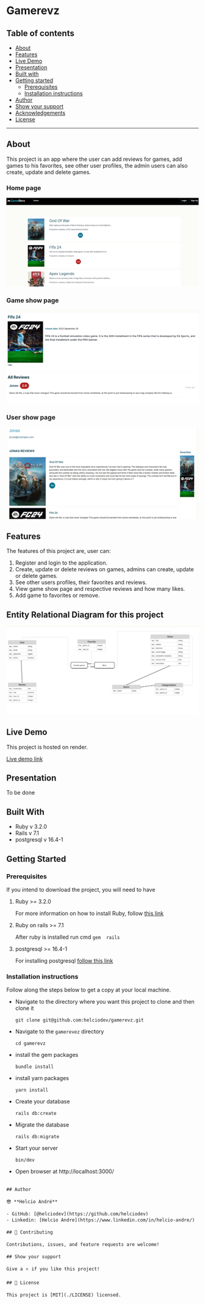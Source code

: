 # Gamerevz

## Table of contents

- [About](#about)
- [Features](#features)
- [Live Demo](#live-demo)
- [Presentation](#presentation)
- [Built with](#built-with)
- [Getting started](#getting-started)
  - [Prerequisites](#prerequisites)
  - [Installation instructions](#installation-instructions)
- [Author](#author)
- [Show your support](#show-your-support)
- [Acknowledgements](#acknowledgments)
- [License](#-license)

---

## About

This project is an app where the user can add reviews for games, add games to his favorites, see other user profiles, the admin users can also create, update and delete games.

### Home page

![Screenshot-main-page](app/assets/images/screenshot-1.jpeg)

### Game show page

![Screenshot-main-page](app/assets/images/screenshot-2.jpeg)

### User show page

![Screenshot-main-page](app/assets/images/screenshot-3.jpeg)

## Features

The features of this project are, user can:

1. Register and login to the application.
2. Create, update or delete reviews on games, admins can create, update or delete games.
3. See other users profiles, their favorites and reviews.
4. View game show page and respective reviews and how many likes.
5. Add game to favorites or remove.

## Entity Relational Diagram for this project

![ERD](app/assets/images/erd.jpeg)

## Live Demo

This project is hosted on render.

[Live demo link](https://gamerevz.onrender.com/)

## Presentation

To be done

## Built With

- Ruby v 3.2.0
- Rails v 7.1
- postgresql v 16.4-1

## Getting Started

### Prerequisites

If you intend to download the project, you will need to have

1. Ruby >= 3.2.0

   For more information on how to install Ruby, follow [this link](https://www.ruby-lang.org/en/downloads/)

2. Ruby on rails >= 7.1

   After ruby is installed run cmd `gem  rails`

3. postgresql >= 16.4-1

   For installing postgresql [follow this link](http://postgresguide.com/setup/install.html)

### Installation instructions

Follow along the steps below to get a copy at your local machine.

- Navigate to the directory where you want this project to clone and then clone it

  ```
  git clone git@github.com:helciodev/gamerevz.git
  ```

- Navigate to the `gamerevez` directory

  ```
  cd gamerevz
  ```

- install the gem packages

  ```
  bundle install
  ```

- install yarn packages

  ```
  yarn install
  ```

- Create your database

  ```
  rails db:create
  ```

- Migrate the database

  ```
  rails db:migrate
  ```

- Start your server

  ```
  bin/dev
  ```

- Open browser at http://localhost:3000/

```

## Author

😎 **Helcio André**

- GitHub: [@helciodev](https://github.com/helciodev)
- Linkedin: [Helcio Andre](https://www.linkedin.com/in/helcio-andre/)

## 🤝 Contributing

Contributions, issues, and feature requests are welcome!

## Show your support

Give a ⭐️ if you like this project!

## 📝 License

This project is [MIT](./LICENSE) licensed.
```
